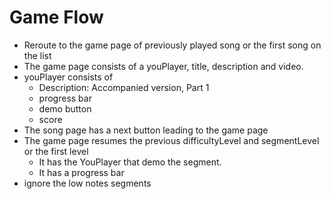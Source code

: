 Game Flow
=========
* Reroute to the game page of previously played song or the first song on the list
* The game page consists of a youPlayer, title, description and video.
* youPlayer consists of
  * Description: Accompanied version, Part 1
  * progress bar
  * demo button
  * score
* The song page has a next button leading to the game page
* The game page resumes the previous difficultyLevel and segmentLevel or the first level
  * It has the YouPlayer that demo the segment.
  * It has a progress bar
* ignore the low notes segments